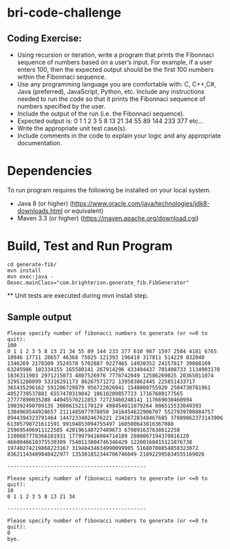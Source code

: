 # bri-code-challenge

## Coding Exercise:
* Using recursion or iteration, write a program that prints the Fibonnaci sequence of numbers based on a user’s input. For example, if a user enters 100, then the expected output should be the first 100 numbers within the Fibonnaci sequence.
* Use any programming language you are comfortable with: C, C++,C#, Java (preferred), JavaScript, Python, etc.
Include any instructions needed to run the code so that it prints the Fibonnaci sequence of numbers specified by the user.
* Include the output of the run (i.e. the Fibonnaci sequence).
* Expected output is: 0 1 1 2 3 5 8 13 21 34 55 89 144 233 377 etc…
* Write the appropriate unit test case(s).
* Include comments in the code to explain your logic and any appropriate documentation.

# Dependencies

To run program requires the following be installed on your local system.
* Java 8 (or higher) (https://www.oracle.com/java/technologies/jdk8-downloads.html or equivalent)
* Maven 3.3 (or higher) (https://maven.apache.org/download.cgi)

# Build, Test and Run Program
````
cd generate-fib/
mvn install
mvn exec:java -Dexec.mainClass="com.brighterion.generate_fib.FibGenerator"
````
** Unit tests are executed during mvn install step.

## Sample output

````
Please specify number of fibonacci numbers to generate (or <=0 to quit):
100
0 1 1 2 3 5 8 13 21 34 55 89 144 233 377 610 987 1597 2584 4181 6765 10946 17711 28657 46368 75025 121393 196418 317811 514229 832040 1346269 2178309 3524578 5702887 9227465 14930352 24157817 39088169 63245986 102334155 165580141 267914296 433494437 701408733 1134903170 1836311903 2971215073 4807526976 7778742049 12586269025 20365011074 32951280099 53316291173 86267571272 139583862445 225851433717 365435296162 591286729879 956722026041 1548008755920 2504730781961 4052739537881 6557470319842 10610209857723 17167680177565 27777890035288 44945570212853 72723460248141 117669030460994 190392490709135 308061521170129 498454011879264 806515533049393 1304969544928657 2111485077978050 3416454622906707 5527939700884757 8944394323791464 14472334024676221 23416728348467685 37889062373143906 61305790721611591 99194853094755497 160500643816367088 259695496911122585 420196140727489673 679891637638612258 1100087778366101931 1779979416004714189 2880067194370816120 4660046610375530309 7540113804746346429 12200160415121876738 19740274219868223167 31940434634990099905 51680708854858323072 83621143489848422977 135301852344706746049 218922995834555169026

---------------------------------------------

Please specify number of fibonacci numbers to generate (or <=0 to quit):
10
0 1 1 2 3 5 8 13 21 34

---------------------------------------------

Please specify number of fibonacci numbers to generate (or <=0 to quit):
0
bye.
````
